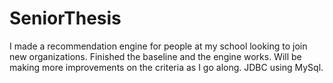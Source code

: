 # SeniorThesis
I made a recommendation engine for people at my school looking to join new organizations. Finished the baseline and the engine works. Will be making more improvements on the criteria as I go along. JDBC using MySql.
